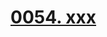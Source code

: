 # [0054. xxx](https://github.com/Tdahuyou/react/tree/main/0054.%20xxx)

<!-- region:toc -->

<!-- endregion:toc -->





